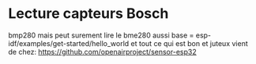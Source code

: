 # Lecture capteurs Bosch

bmp280 mais peut surement lire le bme280 aussi
base = esp-idf/examples/get-started/hello_world
et tout ce qui est bon et juteux vient de chez:
https://github.com/openairproject/sensor-esp32
